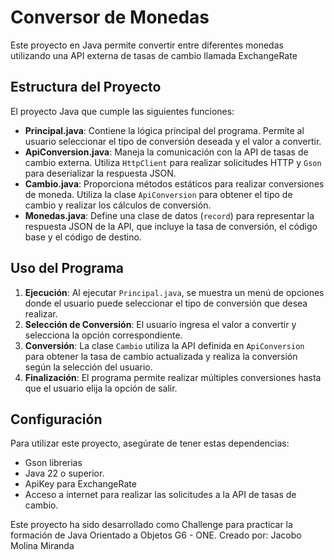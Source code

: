 # Conversor de Monedas

Este proyecto en Java permite convertir entre diferentes monedas utilizando una API externa de tasas de cambio llamada ExchangeRate

## Estructura del Proyecto

El proyecto Java que cumple las siguientes funciones:

- **Principal.java**: Contiene la lógica principal del programa. Permite al usuario seleccionar el tipo de conversión deseada y el valor a convertir.
- **ApiConversion.java**: Maneja la comunicación con la API de tasas de cambio externa. Utiliza `HttpClient` para realizar solicitudes HTTP y `Gson` para deserializar la respuesta JSON.
- **Cambio.java**: Proporciona métodos estáticos para realizar conversiones de moneda. Utiliza la clase `ApiConversion` para obtener el tipo de cambio y realizar los cálculos de conversión.
- **Monedas.java**: Define una clase de datos (`record`) para representar la respuesta JSON de la API, que incluye la tasa de conversión, el código base y el código de destino.

## Uso del Programa

1. **Ejecución**: Al ejecutar `Principal.java`, se muestra un menú de opciones donde el usuario puede seleccionar el tipo de conversión que desea realizar.
2. **Selección de Conversión**: El usuario ingresa el valor a convertir y selecciona la opción correspondiente.
3. **Conversión**: La clase `Cambio` utiliza la API definida en `ApiConversion` para obtener la tasa de cambio actualizada y realiza la conversión según la selección del usuario.
4. **Finalización**: El programa permite realizar múltiples conversiones hasta que el usuario elija la opción de salir.

## Configuración

Para utilizar este proyecto, asegúrate de tener estas dependencias:

- Gson librerias
- Java 22 o superior.
- ApiKey para ExchangeRate
- Acceso a internet para realizar las solicitudes a la API de tasas de cambio.


Este proyecto ha sido desarrollado como Challenge para practicar la formación de Java Orientado a Objetos G6 - ONE.
Creado por: Jacobo Molina Miranda 
